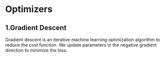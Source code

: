 # Optimizers

## 1.Gradient Descent
Gradient descent is an iterative machine learning optimization algorithm to reduce the cost function. We update parameters in the negative gradient direction to minimize the loss.
